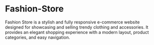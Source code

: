 # Fashion-Store
Fashion Store is a stylish and fully responsive e-commerce website designed for showcasing and selling trendy clothing and accessories. It provides an elegant shopping experience with a modern layout, product categories, and easy navigation.
